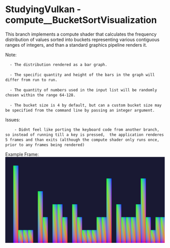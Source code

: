 # StudyingVulkan - compute__BucketSortVisualization

   This branch implements a compute shader that calculates the frequency distribution of values sorted into buckets representing various contiguous ranges of integers, and than a standard graphics pipeline renders it.
   
Note:

      - The distribution rendered as a bar graph. 
      
      - The specific quantity and height of the bars in the graph will differ from run to run.
      
      - The quantity of numbers used in the input list will be randomly chosen within the range 64-128.

      - The bucket size is 4 by default, but can a custom bucket size may be specified from the command line by passing an integer argument.


 Issues:
 
        - Didnt feel like porting the keyboard code from another branch, so instead of running till a key is pressed,  the application renderes 5 frames and than exits (although the compute shader only runs once, prior to any frames being rendered)


Example Frame: 
![bucketSortVisualization](https://raw.githubusercontent.com/Shalnon/StudyingVulkan/compute__BucketSortVisualization/Assets/Screenshots/compute__BucketSortVisualization.bmp)
